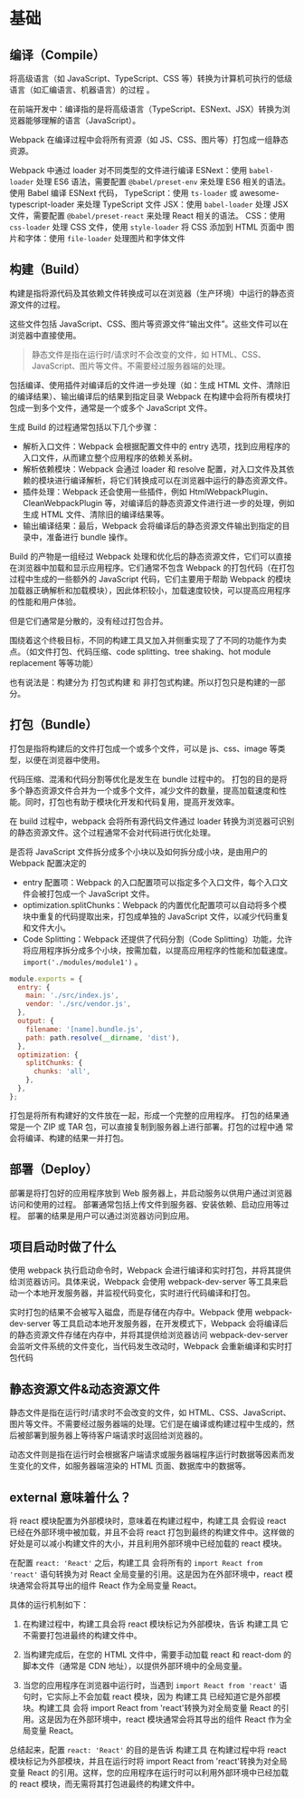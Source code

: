 # 基础

## 编译（Compile）

将高级语言（如 JavaScript、TypeScript、CSS 等）转换为计算机可执行的低级语言（如汇编语言、机器语言）的过程 。

在前端开发中：编译指的是将高级语言（TypeScript、ESNext、JSX）转换为浏览器能够理解的语言（JavaScript）。

Webpack 在编译过程中会将所有资源（如 JS、CSS、图片等）打包成一组静态资源。

Webpack 中通过 loader 对不同类型的文件进行编译
ESNext：使用 `babel-loader` 处理 ES6 语法，需要配置 `@babel/preset-env` 来处理 ES6 相关的语法。使用 Babel 编译 ESNext 代码，
TypeScript：使用 `ts-loader` 或 awesome-typescript-loader 来处理 TypeScript 文件
JSX：使用 `babel-loader` 处理 JSX 文件，需要配置 `@babel/preset-react` 来处理 React 相关的语法。
CSS：使用 `css-loader` 处理 CSS 文件，使用 `style-loader` 将 CSS 添加到 HTML 页面中
图片和字体：使用 `file-loader` 处理图片和字体文件

## 构建（Build）

构建是指将源代码及其依赖文件转换成可以在浏览器（生产环境）中运行的静态资源文件的过程。

这些文件包括 JavaScript、CSS、图片等资源文件“输出文件”。这些文件可以在浏览器中直接使用。

> 静态文件是指在运行时/请求时不会改变的文件，如 HTML、CSS、JavaScript、图片等文件。不需要经过服务器端的处理。

包括编译、使用插件对编译后的文件进一步处理（如：生成 HTML 文件、清除旧的编译结果）、输出编译后的结果到指定目录
Webpack 在构建中会将所有模块打包成一到多个文件，通常是一个或多个 JavaScript 文件。

生成 Build 的过程通常包括以下几个步骤：

- 解析入口文件：Webpack 会根据配置文件中的 entry 选项，找到应用程序的入口文件，从而建立整个应用程序的依赖关系树。
- 解析依赖模块：Webpack 会通过 loader 和 resolve 配置，对入口文件及其依赖的模块进行编译解析，将它们转换成可以在浏览器中运行的静态资源文件。
- 插件处理：Webpack 还会使用一些插件，例如 HtmlWebpackPlugin、CleanWebpackPlugin 等，对编译后的静态资源文件进行进一步的处理，例如生成 HTML 文件、清除旧的编译结果等。
- 输出编译结果：最后，Webpack 会将编译后的静态资源文件输出到指定的目录中，准备进行 bundle 操作。

Build 的产物是一组经过 Webpack 处理和优化后的静态资源文件，它们可以直接在浏览器中加载和显示应用程序。它们通常不包含 Webpack 的打包代码（在打包过程中生成的一些额外的 JavaScript 代码，它们主要用于帮助 Webpack 的模块加载器正确解析和加载模块），因此体积较小，加载速度较快，可以提高应用程序的性能和用户体验。

但是它们通常是分散的，没有经过打包合并。

围绕着这个终极目标，不同的构建工具又加入并侧重实现了了不同的功能作为卖点。（如文件打包、代码压缩、code splitting、tree shaking、hot module replacement 等等功能）

也有说法是：构建分为 打包式构建 和 非打包式构建。所以打包只是构建的一部分。

## 打包（Bundle）

打包是指将构建后的文件打包成一个或多个文件，可以是 js、css、image 等类型，以便在浏览器中使用。

代码压缩、混淆和代码分割等优化是发生在 bundle 过程中的。
打包的目的是将多个静态资源文件合并为一个或多个文件，减少文件的数量，提高加载速度和性能。同时，打包也有助于模块化开发和代码复用，提高开发效率。

在 build 过程中，webpack 会将所有源代码文件通过 loader 转换为浏览器可识别的静态资源文件。这个过程通常不会对代码进行优化处理。

是否将 JavaScript 文件拆分成多个小块以及如何拆分成小块，是由用户的 Webpack 配置决定的

- entry 配置项：Webpack 的入口配置项可以指定多个入口文件，每个入口文件会被打包成一个 JavaScript 文件。
- optimization.splitChunks：Webpack 的内置优化配置项可以自动将多个模块中重复的代码提取出来，打包成单独的 JavaScript 文件，以减少代码重复和文件大小。
- Code Splitting：Webpack 还提供了代码分割（Code Splitting）功能，允许将应用程序拆分成多个小块，按需加载，以提高应用程序的性能和加载速度。`import('./modules/module1')` 。

```javascript
module.exports = {
  entry: {
    main: './src/index.js',
    vendor: './src/vendor.js',
  },
  output: {
    filename: '[name].bundle.js',
    path: path.resolve(__dirname, 'dist'),
  },
  optimization: {
    splitChunks: {
      chunks: 'all',
    },
  },
};
```

打包是将所有构建好的文件放在一起，形成一个完整的应用程序。
打包的结果通常是一个 ZIP 或 TAR 包，可以直接复制到服务器上进行部署。打包的过程中通 常会将编译、构建的结果一并打包。

## 部署（Deploy）

部署是将打包好的应用程序放到 Web 服务器上，并启动服务以供用户通过浏览器访问和使用的过程。
部署通常包括上传文件到服务器、安装依赖、启动应用等过程。
部署的结果是用户可以通过浏览器访问到应用。

## 项目启动时做了什么

使用 webpack 执行启动命令时，Webpack 会进行编译和实时打包，并将其提供给浏览器访问。具体来说，Webpack 会使用 webpack-dev-server 等工具来启动一个本地开发服务器，并监视代码变化，实时进行代码编译和打包。

实时打包的结果不会被写入磁盘，而是存储在内存中。Webpack 使用 webpack-dev-server 等工具启动本地开发服务器，在开发模式下，Webpack 会将编译后的静态资源文件存储在内存中，并将其提供给浏览器访问
webpack-dev-server 会监听文件系统的文件变化，当代码发生改动时，Webpack 会重新编译和实时打包代码

## 静态资源文件&动态资源文件

静态文件是指在运行时/请求时不会改变的文件，如 HTML、CSS、JavaScript、图片等文件。不需要经过服务器端的处理。它们是在编译或构建过程中生成的，然后被部署到服务器上等待客户端请求时返回给浏览器的。

动态文件则是指在运行时会根据客户端请求或服务器端程序运行时数据等因素而发生变化的文件，如服务器端渲染的 HTML 页面、数据库中的数据等。

## external 意味着什么？

将 react 模块配置为外部模块时，意味着在构建过程中，构建工具 会假设 react 已经在外部环境中被加载，并且不会将 react 打包到最终的构建文件中。这样做的好处是可以减小构建文件的大小，并且利用外部环境中已经加载的 react 模块。

在配置 `react: 'React'` 之后，构建工具 会将所有的 `import React from 'react'` 语句转换为对 React 全局变量的引用。这是因为在外部环境中，react 模块通常会将其导出的组件 React 作为全局变量 React。

具体的运行机制如下：

1. 在构建过程中，构建工具会将 react 模块标记为外部模块，告诉 构建工具 它不需要打包进最终的构建文件中。

2. 当构建完成后，在您的 HTML 文件中，需要手动加载 react 和 react-dom 的脚本文件（通常是 CDN 地址），以提供外部环境中的全局变量。

3. 当您的应用程序在浏览器中运行时，当遇到 `import React from 'react'` 语句时，它实际上不会加载 react 模块，因为 构建工具 已经知道它是外部模块。构建工具 会将 import React from 'react'转换为对全局变量 React 的引用。这是因为在外部环境中，react 模块通常会将其导出的组件 React 作为全局变量 React。

总结起来，配置 `react: 'React'` 的目的是告诉 构建工具 在构建过程中将 react 模块标记为外部模块，并且在运行时将 import React from 'react'转换为对全局变量 React 的引用。这样，您的应用程序在运行时可以利用外部环境中已经加载的 react 模块，而无需将其打包进最终的构建文件中。
